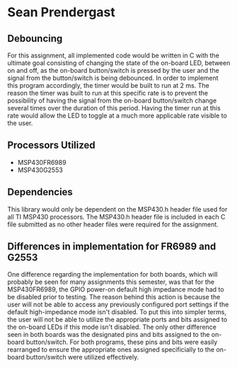 # Sean Prendergast

## Debouncing

For this assignment, all implemented code would be written in C with the ultimate goal consisting of changing the state of the on-board LED, between on and off, as the on-board button/switch is pressed by the user and the signal from the button/switch is being debounced. In order to implement this program accordingly, the timer would be built to run at 2 ms. The reason the timer was built to run at this specific rate is to prevent the possibility of having the signal from the on-board button/switch change several times over the duration of this period. Having the timer run at this rate would allow the LED to toggle at a much more applicable rate visible to the user.

## Processors Utilized
* MSP430FR6989
* MSP430G2553

## Dependencies
This library would only be dependent on the MSP430.h header file used for all TI MSP430 processors. The MSP430.h header file is included in each C file submitted as no other header files were required for the assignment.

## Differences in implementation for FR6989 and G2553
One difference regarding the implementation for both boards, which will probably be seen for many assignments this semester, was that for the MSP430FR6989, the GPIO power-on default high impedance mode had to be disabled prior to testing. The reason behind this action is because the user will not be able to access any previously configured port settings if the default high-impedance mode isn't disabled. To put this into simpler terms, the user will not be able to utilize the appropriate ports and bits assigned to the on-board LEDs if this mode isn't disabled. The only other difference seen in both boards was the designated pins and bits assigned to the on-board button/switch. For both programs, these pins and bits were easily rearranged to ensure the appropriate ones assigned specificially to the on-board button/switch were utilized effectively.
